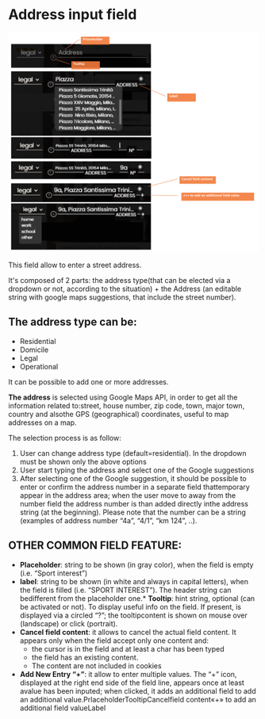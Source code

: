 # Address input field

![](./__DESIGNS__/design.png)

This field allow to enter a street address. 

It's composed of 2 parts: the address type(that can be elected via a dropdown or not, according to the situation) + the Address (an editable string with google maps suggestions, that include the street number). 

## The address type can be:
* Residential
* Domicile
* Legal
* Operational

It can be possible to add one or more addresses. 

**The address** is selected using Google Maps API, in order to get all the information related to:street, house number, zip code, town, major town, country and alsothe GPS (geographical) coordinates, useful to map addresses on a map. 

The selection process is as follow:

1. User can change address type (default=residential). In the dropdown must be shown only the above options
2. User start typing the address and select one of the Google suggestions
3. After selecting one of the Google suggestion, it should be possible to enter or confirm the address number in a separate field thattemporary appear in the address area; when the user move to away from the number field the address number is than added directly inthe address string (at the beginning). Please note that the number can be a string (examples of address number “4a”, “4/1”, “km 124”, ..).

## OTHER COMMON FIELD FEATURE:

* **Placeholder**: string to be shown (in gray color), when the field is empty (i.e. “Sport interest”)
* **label**: string to be shown (in white and always in capital letters), when the field is filled (i.e. “SPORT INTEREST”). The header string can bedifferent from the placeholder one.* **Tooltip**: hint string, optional (can be activated or not). To display useful info on the field. If present, is displayed via a circled “?”; the tooltipcontent is shown on mouse over (landscape) or click (portrait).
* **Cancel field content**: it allows to cancel the actual field content. It appears only when the field accept only one content and:
  * the cursor is in the field and at least a char has been typed
  * the field has an existing content.
  * The content are not included in cookies
* **Add New Entry “+”**: it allow to enter multiple values. The “+” icon, displayed at the right end side of the field line, appears once at least avalue has been inputed; when clicked, it adds an additional field to add an additional value.PrlaceholderTooltipCancelfield content«+» to add an additional field valueLabel
